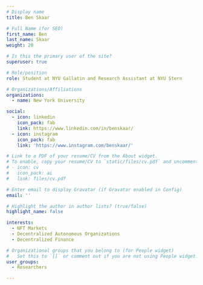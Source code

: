 ```yaml
---
# Display name
title: Ben Skaar

# Full Name (for SEO)
first_name: Ben
last_name: Skaar
weight: 20

# Is this the primary user of the site?
superuser: true

# Role/position
role: Student at NYU Gallatin and Research Assistant at NYU Stern

# Organizations/Affiliations
organizations:
  - name: New York University

social:
  - icon: linkedin
    icon_pack: fab
    link: https://www.linkedin.com/in/benskaar/
  - icon: instagram
    icon_pack: fab
    link: 'https://www.instagram.com/benskaar/' 

# Link to a PDF of your resume/CV from the About widget.
# To enable, copy your resume/CV to `static/files/cv.pdf` and uncomment the lines below.
# - icon: cv
#   icon_pack: ai
#   link: files/cv.pdf

# Enter email to display Gravatar (if Gravatar enabled in Config)
email: ''

# Highlight the author in author lists? (true/false)
highlight_name: false

interests:
  - NFT Markets
  - Decentralized Autonomous Organizations
  - Decentralized Finance

# Organizational groups that you belong to (for People widget)
#   Set this to `[]` or comment out if you are not using People widget.
user_groups:
  - Researchers

---
```

